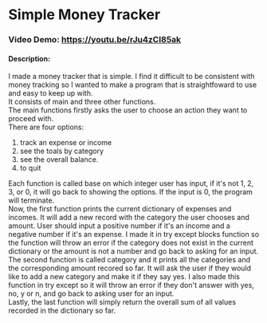  # Simple Money Tracker
 ### Video Demo: https://youtu.be/rJu4zCI85ak
 #### Description:
I made a money tracker that is simple. I find it difficult to be consistent with money tracking so I wanted to make a program that is straightfoward to use and easy to keep up with. \
It consists of main and three other functions. \
The main functions firstly asks the user to choose an action they want to proceed with. \
There are four options:
1. track an expense or income
2. see the toals by category
3. see the overall balance. 
0. to quit

Each function is called base on which integer user has input, if it's not 1, 2, 3, or 0, it will go back to showing the options. If the input is 0, the program will terminate. \
Now, the first function prints the current dictionary of expenses and incomes. It will add a new record with the category the user chooses and amount. User should input a positive number if it's an income and a negative number if it's an expense.
I made it in try except blocks function so the function will throw an error if the category does not exist in the current dictionary or the amount is not a number and go back to asking for an input. \
The second function is called category and it prints all the categories and the corresponding amount recored so far. It will ask the user if they would like to add a new category and make it if they say yes. I also made this function in try except so it will throw an error if they don't answer with yes, no, y or n, and go back to asking user for an input. \
Lastly, the last function will simply return the overall sum of all values recorded in the dictionary so far. 
